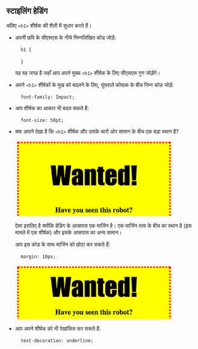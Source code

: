 ## स्टाइलिंग हेडिंग

चलिए `<h1>` शीर्षक की शैली में सुधार करते हैं।

+ अपनी छवि के सीएसएस के नीचे निम्नलिखित कोड जोड़ें:
    
        h1 {
        
        }
        
    
    यह वह जगह है जहाँ आप अपने मुख्य `<h1>` शीर्षक के लिए सीएसएस गुण जोड़ेंगे।

+ अपने `<h1>` शीर्षकों के मुख को बदलने के लिए, घुंघराले कोष्ठक के बीच निम्न कोड जोड़ें:
    
        font-family: Impact;
        

+ आप शीर्षक का आकार भी बदल सकते हैं:
    
        font-size: 50pt;
        

+ क्या आपने देखा है कि `<h1>` शीर्षक और उसके चारों ओर सामान के बीच एक बड़ा स्थान है?
    
    ![स्क्रीनशॉट](images/wanted-h1-margin.png)
    
    ऐसा इसलिए है क्योंकि हेडिंग के आसपास एक मार्जिन है। एक मार्जिन तत्व के बीच का स्थान है (इस मामले में एक शीर्षक) और इसके आसपास का अन्य सामान।
    
    आप इस कोड के साथ मार्जिन को छोटा कर सकते हैं:
    
        margin: 10px;
        
    
    ![स्क्रीनशॉट](images/wanted-h1-margin-small.png)

+ आप अपने शीर्षक को भी रेखांकित कर सकते हैं:
    
        text-decoration: underline;
